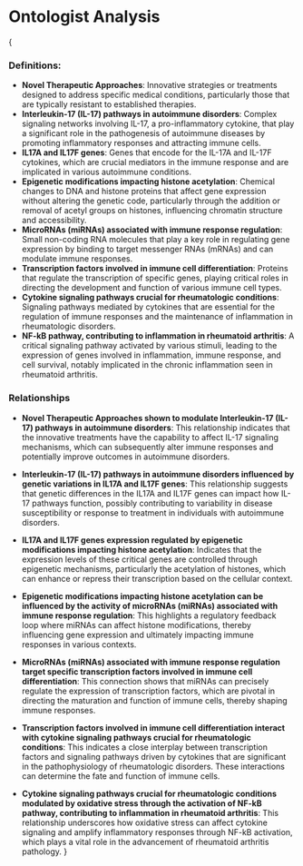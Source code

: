 # Ontologist Analysis

{
### Definitions:
- **Novel Therapeutic Approaches**: Innovative strategies or treatments designed to address specific medical conditions, particularly those that are typically resistant to established therapies.
- **Interleukin-17 (IL-17) pathways in autoimmune disorders**: Complex signaling networks involving IL-17, a pro-inflammatory cytokine, that play a significant role in the pathogenesis of autoimmune diseases by promoting inflammatory responses and attracting immune cells.
- **IL17A and IL17F genes**: Genes that encode for the IL-17A and IL-17F cytokines, which are crucial mediators in the immune response and are implicated in various autoimmune conditions.
- **Epigenetic modifications impacting histone acetylation**: Chemical changes to DNA and histone proteins that affect gene expression without altering the genetic code, particularly through the addition or removal of acetyl groups on histones, influencing chromatin structure and accessibility.
- **MicroRNAs (miRNAs) associated with immune response regulation**: Small non-coding RNA molecules that play a key role in regulating gene expression by binding to target messenger RNAs (mRNAs) and can modulate immune responses.
- **Transcription factors involved in immune cell differentiation**: Proteins that regulate the transcription of specific genes, playing critical roles in directing the development and function of various immune cell types.
- **Cytokine signaling pathways crucial for rheumatologic conditions**: Signaling pathways mediated by cytokines that are essential for the regulation of immune responses and the maintenance of inflammation in rheumatologic disorders.
- **NF-kB pathway, contributing to inflammation in rheumatoid arthritis**: A critical signaling pathway activated by various stimuli, leading to the expression of genes involved in inflammation, immune response, and cell survival, notably implicated in the chronic inflammation seen in rheumatoid arthritis.

### Relationships
- **Novel Therapeutic Approaches shown to modulate Interleukin-17 (IL-17) pathways in autoimmune disorders**: This relationship indicates that the innovative treatments have the capability to affect IL-17 signaling mechanisms, which can subsequently alter immune responses and potentially improve outcomes in autoimmune disorders.
  
- **Interleukin-17 (IL-17) pathways in autoimmune disorders influenced by genetic variations in IL17A and IL17F genes**: This relationship suggests that genetic differences in the IL17A and IL17F genes can impact how IL-17 pathways function, possibly contributing to variability in disease susceptibility or response to treatment in individuals with autoimmune disorders.

- **IL17A and IL17F genes expression regulated by epigenetic modifications impacting histone acetylation**: Indicates that the expression levels of these critical genes are controlled through epigenetic mechanisms, particularly the acetylation of histones, which can enhance or repress their transcription based on the cellular context.

- **Epigenetic modifications impacting histone acetylation can be influenced by the activity of microRNAs (miRNAs) associated with immune response regulation**: This highlights a regulatory feedback loop where miRNAs can affect histone modifications, thereby influencing gene expression and ultimately impacting immune responses in various contexts.

- **MicroRNAs (miRNAs) associated with immune response regulation target specific transcription factors involved in immune cell differentiation**: This connection shows that miRNAs can precisely regulate the expression of transcription factors, which are pivotal in directing the maturation and function of immune cells, thereby shaping immune responses.

- **Transcription factors involved in immune cell differentiation interact with cytokine signaling pathways crucial for rheumatologic conditions**: This indicates a close interplay between transcription factors and signaling pathways driven by cytokines that are significant in the pathophysiology of rheumatologic disorders. These interactions can determine the fate and function of immune cells.

- **Cytokine signaling pathways crucial for rheumatologic conditions modulated by oxidative stress through the activation of NF-kB pathway, contributing to inflammation in rheumatoid arthritis**: This relationship underscores how oxidative stress can affect cytokine signaling and amplify inflammatory responses through NF-kB activation, which plays a vital role in the advancement of rheumatoid arthritis pathology.
}